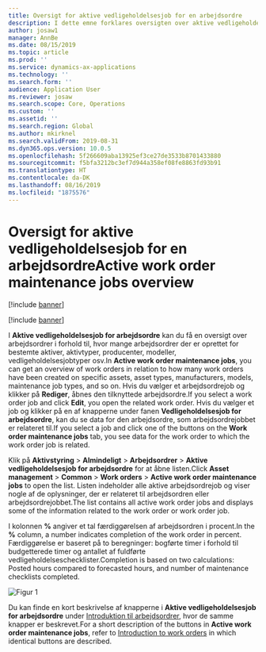 ```yaml
---
title: Oversigt for aktive vedligeholdelsesjob for en arbejdsordre
description: I dette emne forklares oversigten over aktive vedligeholdelsesjob for en arbejdsordre i Aktivstyring.
author: josaw1
manager: AnnBe
ms.date: 08/15/2019
ms.topic: article
ms.prod: ''
ms.service: dynamics-ax-applications
ms.technology: ''
ms.search.form: ''
audience: Application User
ms.reviewer: josaw
ms.search.scope: Core, Operations
ms.custom: ''
ms.assetid: ''
ms.search.region: Global
ms.author: mkirknel
ms.search.validFrom: 2019-08-31
ms.dyn365.ops.version: 10.0.5
ms.openlocfilehash: 5f266609aba13925ef3ce27de3533b8701433880
ms.sourcegitcommit: f5bfa3212bc3ef7d944a358ef08fe8863fd93b91
ms.translationtype: HT
ms.contentlocale: da-DK
ms.lasthandoff: 08/16/2019
ms.locfileid: "1875576"
---
```

# <a name="active-work-order-maintenance-jobs-overview"></a><span data-ttu-id="24afa-103">Oversigt for aktive vedligeholdelsesjob for en arbejdsordre</span><span class="sxs-lookup"><span data-stu-id="24afa-103">Active work order maintenance jobs overview</span></span>

[!include [banner](../../includes/banner.md)]

[!include [banner](../../includes/preview-banner.md)]

<span data-ttu-id="24afa-104">I **Aktive vedligeholdelsesjob for arbejdsordre** kan du få en oversigt over arbejdsordrer i forhold til, hvor mange arbejdsordrer der er oprettet for bestemte aktiver, aktivtyper, producenter, modeller, vedligeholdelsesjobtyper osv.</span><span class="sxs-lookup"><span data-stu-id="24afa-104">In **Active work order maintenance jobs**, you can get an overview of work orders in relation to how many work orders have been created on specific assets, asset types, manufacturers, models, maintenance job types, and so on.</span></span> <span data-ttu-id="24afa-105">Hvis du vælger et arbejdsordrejob og klikker på **Rediger**, åbnes den tilknyttede arbejdsordre.</span><span class="sxs-lookup"><span data-stu-id="24afa-105">If you select a work order job and click **Edit**, you open the related work order.</span></span> <span data-ttu-id="24afa-106">Hvis du vælger et job og klikker på en af knapperne under fanen **Vedligeholdelsesjob for arbejdsordre**, kan du se data for den arbejdsordre, som arbejdsordrejobbet er relateret til.</span><span class="sxs-lookup"><span data-stu-id="24afa-106">If you select a job and click one of the buttons on the **Work order maintenance jobs** tab, you see data for the work order to which the work order job is related.</span></span>

<span data-ttu-id="24afa-107">Klik på **Aktivstyring** > **Almindeligt** > **Arbejdsordrer** > **Aktive vedligeholdelsesjob for arbejdsordre** for at åbne listen.</span><span class="sxs-lookup"><span data-stu-id="24afa-107">Click **Asset management** > **Common** > **Work orders** > **Active work order maintenance jobs** to open the list.</span></span> <span data-ttu-id="24afa-108">Listen indeholder alle aktive arbejdsordrejob og viser nogle af de oplysninger, der er relateret til arbejdsordren eller arbejdsordrejobbet.</span><span class="sxs-lookup"><span data-stu-id="24afa-108">The list contains all active work order jobs and displays some of the information related to the work order or work order job.</span></span>

<span data-ttu-id="24afa-109">I kolonnen **%** angiver et tal færdiggørelsen af arbejdsordren i procent.</span><span class="sxs-lookup"><span data-stu-id="24afa-109">In the **%** column, a number indicates completion of the work order in percent.</span></span> <span data-ttu-id="24afa-110">Færdiggørelse er baseret på to beregninger: bogførte timer i forhold til budgetterede timer og antallet af fuldførte vedligeholdelseschecklister.</span><span class="sxs-lookup"><span data-stu-id="24afa-110">Completion is based on two calculations: Posted hours compared to forecasted hours, and number of maintenance checklists completed.</span></span>

![Figur 1](media/23-work-orders.png)

<span data-ttu-id="24afa-112">Du kan finde en kort beskrivelse af knapperne i **Aktive vedligeholdelsesjob for arbejdsordre** under [Introduktion til arbejdsordrer](../work-orders/introduction-to-work-orders.md), hvor de samme knapper er beskrevet.</span><span class="sxs-lookup"><span data-stu-id="24afa-112">For a short description of the buttons in **Active work order maintenance jobs**, refer to [Introduction to work orders](../work-orders/introduction-to-work-orders.md) in which identical buttons are described.</span></span>
